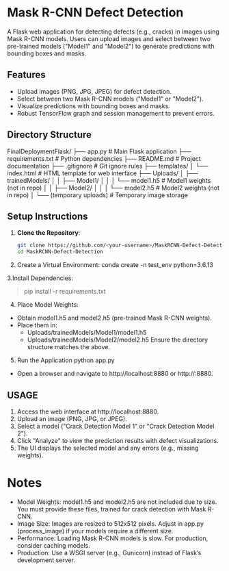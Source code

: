 # Mask R-CNN Defect Detection

A Flask web application for detecting defects (e.g., cracks) in images using Mask R-CNN models. Users can upload images and select between two pre-trained models ("Model1" and "Model2") to generate predictions with bounding boxes and masks.

## Features
- Upload images (PNG, JPG, JPEG) for defect detection.
- Select between two Mask R-CNN models ("Model1" or "Model2").
- Visualize predictions with bounding boxes and masks.
- Robust TensorFlow graph and session management to prevent errors.

## Directory Structure

FinalDeploymentFlask/
├── app.py                  # Main Flask application
├── requirements.txt        # Python dependencies
├── README.md               # Project documentation
├── .gitignore              # Git ignore rules
├── templates/
│   └── index.html          # HTML template for web interface
├── Uploads/
│   ├── trainedModels/
│   │   ├── Model1/
│   │   │   └── model1.h5   # Model1 weights (not in repo)
│   │   ├── Model2/
│   │   │   └── model2.h5   # Model2 weights (not in repo)
│   └── (temporary uploads) # Temporary image storage



## Setup Instructions

1. **Clone the Repository**:
   ```bash
   git clone https://github.com/<your-username>/MaskRCNN-Defect-Detection.git
   cd MaskRCNN-Defect-Detection

2. Create a Virtual Environment:
  conda create -n test_env python=3.6.13
  
  
3.Install Dependencies:

> pip install -r requirements.txt

4. Place Model Weights:

* Obtain model1.h5 and model2.h5 (pre-trained Mask R-CNN weights).
* Place them in:
    - Uploads/trainedModels/Model1/model1.h5
    - Uploads/trainedModels/Model2/model2.h5
Ensure the directory structure matches the above.


5. Run the Application
python app.py

* Open a browser and navigate to http://localhost:8880 or http://<your-ip>:8880.


## USAGE

1. Access the web interface at http://localhost:8880.
2. Upload an image (PNG, JPG, or JPEG).
3. Select a model ("Crack Detection Model 1" or "Crack Detection Model 2").
4. Click "Analyze" to view the prediction results with defect visualizations.
5. The UI displays the selected model and any errors (e.g., missing weights).

# Notes

* Model Weights: model1.h5 and model2.h5 are not included due to size. You must provide these files, trained for crack detection with Mask R-CNN.
* Image Size: Images are resized to 512x512 pixels. Adjust in app.py (process_image) if your models require a different size.
* Performance: Loading Mask R-CNN models is slow. For production, consider caching models.
* Production: Use a WSGI server (e.g., Gunicorn) instead of Flask’s development server.
